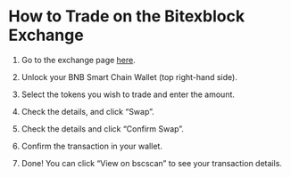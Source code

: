 # How to Trade on the Bitexblock Exchange


1. Go to the exchange page [here](https://exchange.bitexblock.com/#/swap).




2. Unlock your BNB Smart Chain Wallet \(top right-hand side\).




3. Select the tokens you wish to trade and enter the amount.




4. Check the details, and click “Swap”.




5. Check the details and click “Confirm Swap”.




6. Confirm the transaction in your wallet.




7. Done! You can click “View on bscscan” to see your transaction details.

